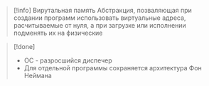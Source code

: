 >[!info] Вирутальная память
>Абстракция, позваляющая при создании программ использовать виртуальные адреса, расчитываемые от нуля, а при загрузке или исполнении подменять их на физические

>[!done] 
>- ОС - разросшийся диспечер
>- Для отдельной программы сохраняется архитектура Фон Неймана